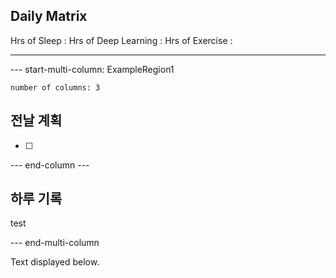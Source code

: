 ## Daily Matrix
Hrs of Sleep : 
Hrs of Deep Learning :
Hrs of Exercise :

--- 

--- start-multi-column: ExampleRegion1  
```column-settings  
number of columns: 3
```

## 전날 계획
- [ ] 

--- end-column ---

## 하루 기록


test


--- end-multi-column




Text displayed below.